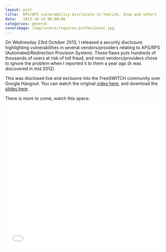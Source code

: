 ```yaml
---
layout: post
title:  RPS/APS vulnerability disclosure in Yealink, Snom and others
date:   2013-10-24 00:00:00
categories: general
coverimage: /img/covers/requires-professional.jpg
---
```


On Wednesday 23rd October 2013, I released a security disclosure highlighting vulnerabilities in several vendors/providers relating to APS/RPS (Automated/Redirection Provision System). These flaws puts hundreds of thousands of users at risk of toll fraud, and most vendors/providers chose to ignore the problem when I reported it to them a year ago (it was discovered in mid 2012).

This was disclosed live and exclusive into the FreeSWITCH community over Google Hangout. You can watch the original <a href="http://www.youtube.com/watch?v=2yN_-g-0PAk">video here</a>, and download the <a href="https://www.dropbox.com/s/hp5fj7e7o1mdnyt/Auto%20provisioning%20sucks.pptx">slides here</a>.

There is more to come, watch this space.

<iframe style="width:100%;" height="460" src="//www.youtube.com/embed/2yN_-g-0PAk" frameborder="0" allowfullscreen></iframe>